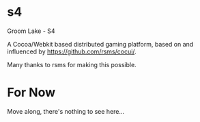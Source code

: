 # s4

Groom Lake - S4

A Cocoa/Webkit based distributed gaming platform, based on and influenced by https://github.com/rsms/cocui/.

Many thanks to rsms for making this possible.

# For Now
Move along, there's nothing to see here...